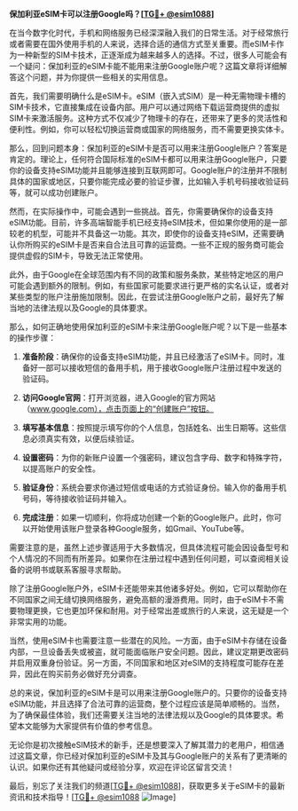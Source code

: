 **保加利亚eSIM卡可以注册Google吗？[[TG💪+ @esim1088](https://t.me/s/esim1088)]**

在当今数字化时代，手机和网络服务已经深深融入我们的日常生活。对于经常旅行或者需要在国外使用手机的人来说，选择合适的通信方式至关重要。而eSIM卡作为一种新型的SIM卡技术，正逐渐成为越来越多人的选择。不过，很多人可能会有一个疑问：保加利亚的eSIM卡能不能用来注册Google账户呢？这篇文章将详细解答这个问题，并为你提供一些相关的实用信息。

首先，我们需要明确什么是eSIM卡。eSIM（嵌入式SIM）是一种无需物理卡槽的SIM卡技术，它直接集成在设备内部。用户可以通过网络下载运营商提供的虚拟SIM卡来激活服务。这种方式不仅减少了物理卡的存在，还带来了更多的灵活性和便利性。例如，你可以轻松切换运营商或国家的网络服务，而不需要更换实体卡。

那么，回到问题本身：保加利亚的eSIM卡是否可以用来注册Google账户？答案是肯定的。理论上，任何符合国际标准的eSIM卡都可以用来注册Google账户，只要你的设备支持eSIM功能并且能够连接到互联网即可。Google账户的注册并不限制具体的国家或地区，只要你能完成必要的验证步骤，比如输入手机号码接收验证码等，就可以成功创建账户。

然而，在实际操作中，可能会遇到一些挑战。首先，你需要确保你的设备支持eSIM功能。目前，许多高端智能手机已经支持eSIM技术，但如果你使用的是一部较老的机型，可能并不具备这一功能。其次，即使你的设备支持eSIM，还需要确认你所购买的eSIM卡是否来自合法且可靠的运营商。一些不正规的服务商可能会提供虚假的SIM卡，导致无法正常使用。

此外，由于Google在全球范围内有不同的政策和服务条款，某些特定地区的用户可能会遇到额外的限制。例如，有些国家可能要求进行更严格的实名认证，或者对某些类型的账户注册施加限制。因此，在尝试注册Google账户之前，最好先了解当地的法律法规以及Google的具体要求。

那么，如何正确地使用保加利亚的eSIM卡来注册Google账户呢？以下是一些基本的操作步骤：

1. **准备阶段**：确保你的设备支持eSIM功能，并且已经激活了eSIM卡。同时，准备好一部可以接收短信的备用手机，用于接收Google账户注册过程中发送的验证码。

2. **访问Google官网**：打开浏览器，进入Google的官方网站（www.google.com），点击页面上的“创建账户”按钮。

3. **填写基本信息**：按照提示填写你的个人信息，包括姓名、出生日期等。这些信息必须真实有效，以便后续验证。

4. **设置密码**：为你的新账户设置一个强密码，建议包含字母、数字和特殊字符，以提高账户的安全性。

5. **验证身份**：系统会要求你通过短信或电话的方式验证身份。输入你的备用手机号码，等待接收验证码并输入。

6. **完成注册**：如果一切顺利，你将成功创建一个新的Google账户。此时，你可以开始使用该账户登录各种Google服务，如Gmail、YouTube等。

需要注意的是，虽然上述步骤适用于大多数情况，但具体流程可能会因设备型号和个人情况的不同而有所差异。如果你在注册过程中遇到任何问题，可以查阅相关设备的说明书或联系客服寻求帮助。

除了注册Google账户外，eSIM卡还能带来其他诸多好处。例如，它可以帮助你在不同国家之间无缝切换网络服务，避免高额的漫游费用。同时，由于eSIM卡不需要物理更换，它也更加环保和耐用。对于经常出差或旅行的人来说，这无疑是一个非常实用的功能。

当然，使用eSIM卡也需要注意一些潜在的风险。一方面，由于eSIM卡存储在设备内部，一旦设备丢失或被盗，就可能面临账户安全问题。因此，建议定期更改密码并启用双重身份验证。另一方面，不同国家和地区对eSIM的支持程度可能存在差异，因此在购买前务必做好充分调查。

总的来说，保加利亚的eSIM卡是可以用来注册Google账户的。只要你的设备支持eSIM功能，并且选择了合法可靠的运营商，整个过程应该是简单顺畅的。当然，为了确保最佳体验，我们还需要关注当地的法律法规以及Google的具体要求。希望本文能够为大家提供有价值的参考信息。

无论你是初次接触eSIM技术的新手，还是想要深入了解其潜力的老用户，相信通过这篇文章，你已经对保加利亚的eSIM卡及其与Google账户的关系有了更清晰的认识。如果你还有其他疑问或经验分享，欢迎在评论区留言交流！

最后，别忘了关注我们的频道[[TG💪+ @esim1088](https://t.me/s/esim1088)]，获取更多关于eSIM卡的最新资讯和技术指导！[[TG💪+ @esim1088](https://t.me/s/esim1088) ![Image](https://i.postimg.cc/4NQfJmqS/Snipaste-2025-05-13-00-14-12.png)]